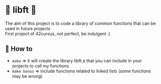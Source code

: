 # 📌 libft 📌

The aim of this project is to code a library of common functions that can be used in future projects <br>
First project of 42cursus, not perfect, be indulgent :)

## 🔑 How to
- ```make``` => it will create the library libft.a that you can include in your projects to call my functions
- ```make bonus``` => include functions related to linked lists (some functions may be wrong)